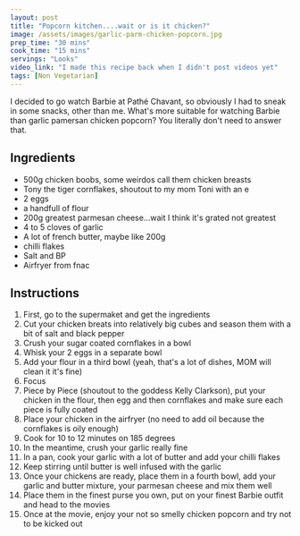 ```yaml
---
layout: post
title: "Popcorn kitchen....wait or is it chicken?"
image: /assets/images/garlic-parm-chicken-popcorn.jpg
prep_time: "30 mins"
cook_time: "15 mins"
servings: "Looks"
video_link: "I made this recipe back when I didn't post videos yet"
tags: [Non Vegetarian]
---
```


I decided to go watch Barbie at Pathé Chavant, so obviously I had to sneak in some snacks, other than me. What's more suitable for watching Barbie than garlic pamersan chicken popcorn? You literally don't need to answer that.

## Ingredients

* 500g chicken boobs, some weirdos call them chicken breasts
* Tony the tiger cornflakes, shoutout to my mom Toni with an e
* 2 eggs
* a handfull of flour
* 200g greatest parmesan cheese...wait I think it's grated not greatest
* 4 to 5 cloves of garlic
* A lot of french butter, maybe like 200g 
* chilli flakes
* Salt and BP
* Airfryer from fnac


## Instructions

1. First, go to the supermaket and get the ingredients
2. Cut your chicken breats into relatively big cubes and season them with a bit of salt and black pepper
3. Crush your sugar coated cornflakes in a bowl 
4. Whisk your 2 eggs in a separate bowl
5. Add your flour in a third bowl (yeah, that's a lot of dishes, MOM will clean it it's fine)
6. Focus
7. Piece by Piece (shoutout to the goddess Kelly Clarkson), put your chicken in the flour, then egg and then cornflakes and make sure each piece is fully coated
8. Place your chicken in the airfryer (no need to add oil because the cornflakes is oily enough)
9. Cook for 10 to 12 minutes on 185 degrees
10. In the meantime, crush your garlic really fine
11. In a pan, cook your garlic with a lot of butter and add your chilli flakes
12. Keep stirring until butter is well infused with the garlic
13. Once your chickens are ready, place them in a fourth bowl, add your garlic and butter mixture, your parmesan cheese and mix them well
15. Place them in the finest purse you own, put on your finest Barbie outfit and head to the movies
16. Once at the movie, enjoy your not so smelly chicken popcorn and try not to be kicked out


